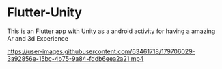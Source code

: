 # Flutter-Unity
This is an Flutter app with Unity as a android activity for having a amazing Ar and 3d Experience 




https://user-images.githubusercontent.com/63461718/179706029-3a92856e-15bc-4b75-9a84-fddb6eea2a21.mp4

